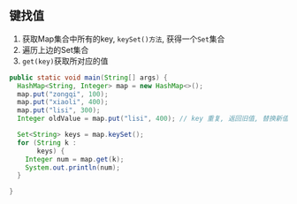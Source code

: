 ## 键找值

1. 获取Map集合中所有的key, `keySet()方法`,  获得一个`Set`集合
2. 遍历上边的Set集合
3. `get(key)`获取所对应的值



```java
public static void main(String[] args) {
  HashMap<String, Integer> map = new HashMap<>();
  map.put("zongqi", 100);
  map.put("xiaoli", 400);
  map.put("lisi", 300);
  Integer oldValue = map.put("lisi", 400); // key 重复, 返回旧值, 替换新值

  Set<String> keys = map.keySet();
  for (String k :
       keys) {
    Integer num = map.get(k);
    System.out.println(num);
  }

}
```

